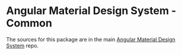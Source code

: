 # Angular Material Design System - Common

The sources for this package are in the main [Angular Material Design System](https://github.com/diegoavieira/amds#readme) repo.

